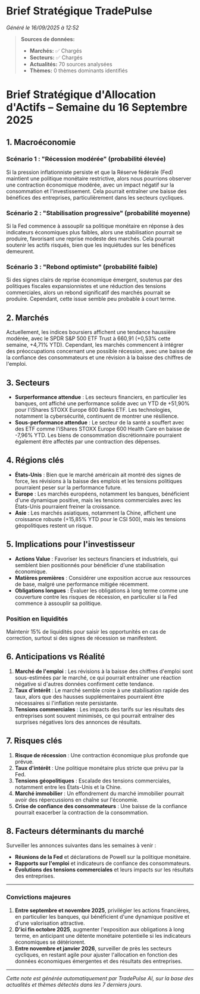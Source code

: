 # Brief Stratégique TradePulse

*Généré le 16/09/2025 à 12:52*

> **Sources de données:**
> - **Marchés:** ✅ Chargés
> - **Secteurs:** ✅ Chargés
> - **Actualités:** 70 sources analysées
> - **Thèmes:** 0 thèmes dominants identifiés

# Brief Stratégique d'Allocation d'Actifs – Semaine du 16 Septembre 2025

## 1. Macroéconomie

### Scénario 1 : "Récession modérée" (probabilité élevée)
Si la pression inflationniste persiste et que la Réserve fédérale (Fed) maintient une politique monétaire restrictive, alors nous pourrions observer une contraction économique modérée, avec un impact négatif sur la consommation et l'investissement. Cela pourrait entraîner une baisse des bénéfices des entreprises, particulièrement dans les secteurs cycliques.

### Scénario 2 : "Stabilisation progressive" (probabilité moyenne)
Si la Fed commence à assouplir sa politique monétaire en réponse à des indicateurs économiques plus faibles, alors une stabilisation pourrait se produire, favorisant une reprise modeste des marchés. Cela pourrait soutenir les actifs risqués, bien que les inquiétudes sur les bénéfices demeurent.

### Scénario 3 : "Rebond optimiste" (probabilité faible)
Si des signes clairs de reprise économique émergent, soutenus par des politiques fiscales expansionnistes et une réduction des tensions commerciales, alors un rebond significatif des marchés pourrait se produire. Cependant, cette issue semble peu probable à court terme.

## 2. Marchés

Actuellement, les indices boursiers affichent une tendance haussière modérée, avec le SPDR S&P 500 ETF Trust à 660,91 (+0,53% cette semaine, +4,71% YTD). Cependant, les marchés commencent à intégrer des préoccupations concernant une possible récession, avec une baisse de la confiance des consommateurs et une révision à la baisse des chiffres de l'emploi.

## 3. Secteurs

- **Surperformance attendue** : Les secteurs financiers, en particulier les banques, ont affiché une performance solide avec un YTD de +51,90% pour l'iShares STOXX Europe 600 Banks ETF. Les technologies, notamment la cybersécurité, continuent de montrer une résilience.
- **Sous-performance attendue** : Le secteur de la santé a souffert avec des ETF comme l'iShares STOXX Europe 600 Health Care en baisse de -7,96% YTD. Les biens de consommation discrétionnaire pourraient également être affectés par une contraction des dépenses.

## 4. Régions clés

- **États-Unis** : Bien que le marché américain ait montré des signes de force, les révisions à la baisse des emplois et les tensions politiques pourraient peser sur la performance future.
- **Europe** : Les marchés européens, notamment les banques, bénéficient d'une dynamique positive, mais les tensions commerciales avec les États-Unis pourraient freiner la croissance.
- **Asie** : Les marchés asiatiques, notamment la Chine, affichent une croissance robuste (+15,85% YTD pour le CSI 500), mais les tensions géopolitiques restent un risque.

## 5. Implications pour l'investisseur

- **Actions Value** : Favoriser les secteurs financiers et industriels, qui semblent bien positionnés pour bénéficier d'une stabilisation économique.
- **Matières premières** : Considérer une exposition accrue aux ressources de base, malgré une performance mitigée récemment.
- **Obligations longues** : Évaluer les obligations à long terme comme une couverture contre les risques de récession, en particulier si la Fed commence à assouplir sa politique.

### Position en liquidités
Maintenir 15% de liquidités pour saisir les opportunités en cas de correction, surtout si des signes de récession se manifestent.

## 6. Anticipations vs Réalité

1. **Marché de l'emploi** : Les révisions à la baisse des chiffres d'emploi sont sous-estimées par le marché, ce qui pourrait entraîner une réaction négative si d'autres données confirment cette tendance.
2. **Taux d'intérêt** : Le marché semble croire à une stabilisation rapide des taux, alors que des hausses supplémentaires pourraient être nécessaires si l'inflation reste persistante.
3. **Tensions commerciales** : Les impacts des tarifs sur les résultats des entreprises sont souvent minimisés, ce qui pourrait entraîner des surprises négatives lors des annonces de résultats.

## 7. Risques clés

1. **Risque de récession** : Une contraction économique plus profonde que prévue.
2. **Taux d'intérêt** : Une politique monétaire plus stricte que prévu par la Fed.
3. **Tensions géopolitiques** : Escalade des tensions commerciales, notamment entre les États-Unis et la Chine.
4. **Marché immobilier** : Un effondrement du marché immobilier pourrait avoir des répercussions en chaîne sur l'économie.
5. **Crise de confiance des consommateurs** : Une baisse de la confiance pourrait exacerber la contraction de la consommation.

## 8. Facteurs déterminants du marché

Surveiller les annonces suivantes dans les semaines à venir :
- **Réunions de la Fed** et déclarations de Powell sur la politique monétaire.
- **Rapports sur l'emploi** et indicateurs de confiance des consommateurs.
- **Évolutions des tensions commerciales** et leurs impacts sur les résultats des entreprises.

---

### Convictions majeures

1. **Entre septembre et novembre 2025**, privilégier les actions financières, en particulier les banques, qui bénéficient d'une dynamique positive et d'une valorisation attractive.
2. **D'ici fin octobre 2025**, augmenter l'exposition aux obligations à long terme, en anticipant une détente monétaire potentielle si les indicateurs économiques se détériorent.
3. **Entre novembre et janvier 2026**, surveiller de près les secteurs cycliques, en restant agile pour ajuster l'allocation en fonction des données économiques émergentes et des résultats des entreprises.

---

*Cette note est générée automatiquement par TradePulse AI, sur la base des actualités et thèmes détectés dans les 7 derniers jours.*
